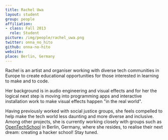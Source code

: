 ```yaml
---
title: Rachel Uwa
layout: student
group: people
affiliation:
- class: Fall 2013
  role: Student
picture: /img/people/rachel_uwa.png
twitter: onna_no_hito
github: onna-no-hito
website:
place: Berlin, Germany
---
```

Rachel is an artist and organiser working with diverse tech communities in Europe to create educational opportunities for those interested in learning to make and to code.

Her background is in audio engineering and visual effects and for her the logical next step is moving into programming apps and interactive installation work to make visual effects happen "in the real world".  

Having previously worked with social justice groups, she feels compelled to help make the tech world less daunting and more diverse and inclusive. Among other projects, she is currently working closely with groups such as [OpenTechSchool](http://www.opentechschool.org/berlin/) in Berlin, Germany, where she resides, to realise their next dream: creating a hacker school! Stay tuned.
